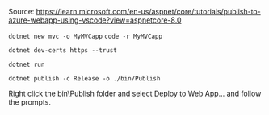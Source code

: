 Source: https://learn.microsoft.com/en-us/aspnet/core/tutorials/publish-to-azure-webapp-using-vscode?view=aspnetcore-8.0

`dotnet new mvc -o MyMVCapp`
`code -r MyMVCapp`

`dotnet dev-certs https --trust`

`dotnet run`

`dotnet publish -c Release -o ./bin/Publish`

Right click the bin\Publish folder and select Deploy to Web App... and follow the prompts.
